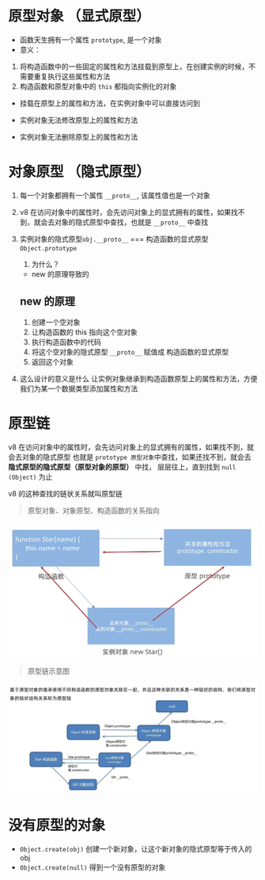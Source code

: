 # 原型对象 （显式原型）

- 函数天生拥有一个属性 `prototype`, 是一个对象
- 意义：

1. 将构造函数中的一些固定的属性和方法挂载到原型上，在创建实例的时候，不需要重复执行这些属性和方法
2. 构造函数和原型对象中的 `this` 都指向实例化的对象

- 挂载在原型上的属性和方法，在实例对象中可以直接访问到

- 实例对象无法修改原型上的属性和方法
- 实例对象无法删除原型上的属性和方法

# 对象原型 （隐式原型）

1. 每一个对象都拥有一个属性 `__proto__`, 该属性值也是一个对象
2. v8 在访问对象中的属性时，会先访问对象上的显式拥有的属性，如果找不到，就会去对象的隐式原型中查找，也就是 `__proto__` 中查找

3. 实例对象的隐式原型`obj.__proto__` === 构造函数的显式原型`Object.prototype`

    1. 为什么？

    - new 的原理导致的

   ## new 的原理

    1. 创建一个空对象
    2. 让构造函数的 this 指向这个空对象
    3. 执行构造函数中的代码
    4. 将这个空对象的隐式原型 `__proto__` 赋值成 构造函数的显式原型
    5. 返回这个对象

4. 这么设计的意义是什么
   让实例对象继承到构造函数原型上的属性和方法，方便我们为某一个数据类型添加属性和方法

# 原型链

v8 在访问对象中的属性时，会先访问对象上的显式拥有的属性，如果找不到，就会去对象的隐式原型
也就是 `prototype 原型对象`中查找，如果还找不到，就会去 **隐式原型的隐式原型（原型对象的原型）** 中找，
层层往上，直到找到 `null (Object)` 为止

v8 的这种查找的链状关系就叫原型链

> 原型对象、对象原型、构造函数的关系指向

![原型对象、对象原型、构造函数的关系指向](img.png)

> 原型链示意图

![原型链示意图](img_1.png)

# 没有原型的对象

- `Object.create(obj)`  创建一个新对象，让这个新对象的隐式原型等于传入的obj
- `Object.create(null)` 得到一个没有原型的对象

